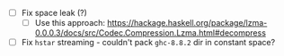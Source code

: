 - [ ] Fix space leak (?)
  - [ ] Use this approach: https://hackage.haskell.org/package/lzma-0.0.0.3/docs/src/Codec.Compression.Lzma.html#decompress
- [ ] Fix `hstar` streaming - couldn't pack `ghc-8.8.2` dir in constant space?

